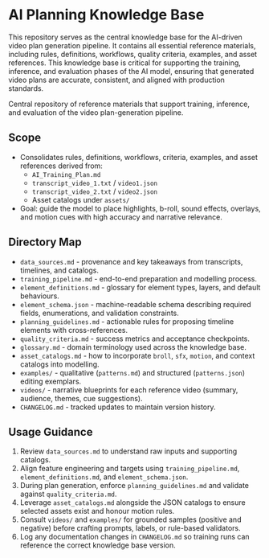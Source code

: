 # AI Planning Knowledge Base

This repository serves as the central knowledge base for the AI-driven video plan generation pipeline. It contains all essential reference materials, including rules, definitions, workflows, quality criteria, examples, and asset references. This knowledge base is critical for supporting the training, inference, and evaluation phases of the AI model, ensuring that generated video plans are accurate, consistent, and aligned with production standards.

Central repository of reference materials that support training, inference, and evaluation of the video plan-generation pipeline.

## Scope
- Consolidates rules, definitions, workflows, criteria, examples, and asset references derived from:
  - `AI_Training_Plan.md`
  - `transcript_video_1.txt` / `video1.json`
  - `transcript_video_2.txt` / `video2.json`
  - Asset catalogs under `assets/`
- Goal: guide the model to place highlights, b-roll, sound effects, overlays, and motion cues with high accuracy and narrative relevance.

## Directory Map
- `data_sources.md` - provenance and key takeaways from transcripts, timelines, and catalogs.
- `training_pipeline.md` - end-to-end preparation and modelling process.
- `element_definitions.md` - glossary for element types, layers, and default behaviours.
- `element_schema.json` - machine-readable schema describing required fields, enumerations, and validation constraints.
- `planning_guidelines.md` - actionable rules for proposing timeline elements with cross-references.
- `quality_criteria.md` - success metrics and acceptance checkpoints.
- `glossary.md` - domain terminology used across the knowledge base.
- `asset_catalogs.md` - how to incorporate `broll`, `sfx`, `motion`, and context catalogs into modelling.
- `examples/` - qualitative (`patterns.md`) and structured (`patterns.json`) editing exemplars.
- `videos/` - narrative blueprints for each reference video (summary, audience, themes, cue suggestions).
- `CHANGELOG.md` - tracked updates to maintain version history.

## Usage Guidance
1. Review `data_sources.md` to understand raw inputs and supporting catalogs.
2. Align feature engineering and targets using `training_pipeline.md`, `element_definitions.md`, and `element_schema.json`.
3. During plan generation, enforce `planning_guidelines.md` and validate against `quality_criteria.md`.
4. Leverage `asset_catalogs.md` alongside the JSON catalogs to ensure selected assets exist and honour motion rules.
5. Consult `videos/` and `examples/` for grounded samples (positive and negative) before crafting prompts, labels, or rule-based validators.
6. Log any documentation changes in `CHANGELOG.md` so training runs can reference the correct knowledge base version.
